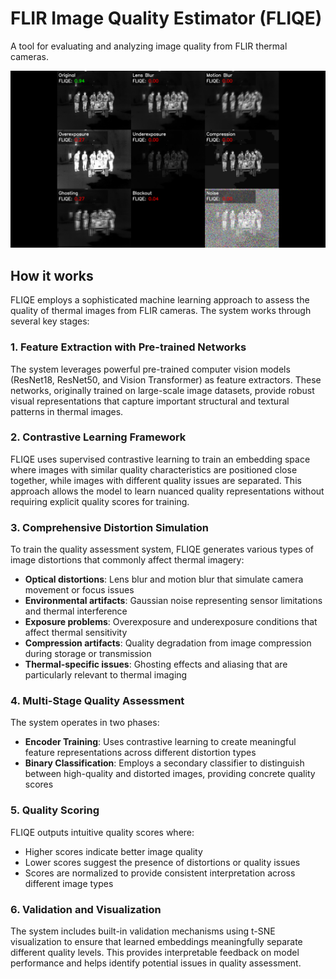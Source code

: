 # FLIR Image Quality Estimator (FLIQE)
A tool for evaluating and analyzing image quality from FLIR thermal cameras.

![Distorted Frames with Scores](pics/distorted_frames_with_scores.png)

## How it works

FLIQE employs a sophisticated machine learning approach to assess the quality of thermal images from FLIR cameras. The system works through several key stages:

### 1. Feature Extraction with Pre-trained Networks
The system leverages powerful pre-trained computer vision models (ResNet18, ResNet50, and Vision Transformer) as feature extractors. These networks, originally trained on large-scale image datasets, provide robust visual representations that capture important structural and textural patterns in thermal images.

### 2. Contrastive Learning Framework
FLIQE uses supervised contrastive learning to train an embedding space where images with similar quality characteristics are positioned close together, while images with different quality issues are separated. This approach allows the model to learn nuanced quality representations without requiring explicit quality scores for training.

### 3. Comprehensive Distortion Simulation
To train the quality assessment system, FLIQE generates various types of image distortions that commonly affect thermal imagery:
- **Optical distortions**: Lens blur and motion blur that simulate camera movement or focus issues
- **Environmental artifacts**: Gaussian noise representing sensor limitations and thermal interference
- **Exposure problems**: Overexposure and underexposure conditions that affect thermal sensitivity
- **Compression artifacts**: Quality degradation from image compression during storage or transmission
- **Thermal-specific issues**: Ghosting effects and aliasing that are particularly relevant to thermal imaging

### 4. Multi-Stage Quality Assessment
The system operates in two phases:
- **Encoder Training**: Uses contrastive learning to create meaningful feature representations across different distortion types
- **Binary Classification**: Employs a secondary classifier to distinguish between high-quality and distorted images, providing concrete quality scores

### 5. Quality Scoring
FLIQE outputs intuitive quality scores where:
- Higher scores indicate better image quality
- Lower scores suggest the presence of distortions or quality issues
- Scores are normalized to provide consistent interpretation across different image types

### 6. Validation and Visualization
The system includes built-in validation mechanisms using t-SNE visualization to ensure that learned embeddings meaningfully separate different quality levels. This provides interpretable feedback on model performance and helps identify potential issues in quality assessment.
